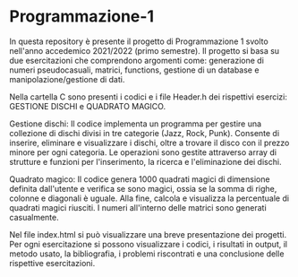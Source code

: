 # Programmazione-1

In questa repository è presente il progetto di Programmazione 1 svolto nell'anno accedemico 2021/2022 (primo semestre).
Il progetto si basa su due esercitazioni che comprendono argomenti come: generazione di numeri pseudocasuali, matrici, functions, gestione di un database e manipolazione/gestione di dati.

Nella cartella C sono presenti i codici e i file Header.h dei rispettivi esercizi: GESTIONE DISCHI e QUADRATO MAGICO.

Gestione dischi: Il codice implementa un programma per gestire una collezione di dischi divisi in tre categorie (Jazz, Rock, Punk). Consente di inserire, eliminare e visualizzare i dischi, oltre a trovare il disco con il prezzo minore per ogni categoria. Le operazioni sono gestite attraverso array di strutture e funzioni per l'inserimento, la ricerca e l'eliminazione dei dischi.

Quadrato magico: Il codice genera 1000 quadrati magici di dimensione definita dall'utente e verifica se sono magici, ossia se la somma di righe, colonne e diagonali è uguale. Alla fine, calcola e visualizza la percentuale di quadrati magici riusciti. I numeri all'interno delle matrici sono generati casualmente.

Nel file index.html si può visualizzare una breve presentazione dei progetti. Per ogni esercitazione si possono visualizzare i codici, i risultati in output, il metodo usato, la bibliografia, i problemi riscontrati e una conclusione delle rispettive esercitazioni.


